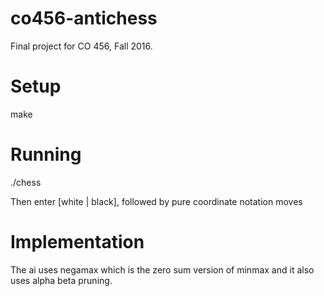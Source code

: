 # co456-antichess
Final project for CO 456, Fall 2016.

# Setup
make

# Running
./chess

Then enter [white | black], followed by pure coordinate notation moves

# Implementation
The ai uses negamax which is the zero sum version of minmax and it also uses alpha beta pruning.
